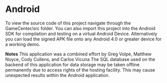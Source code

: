 Android
=======
To view the source code of this project navigate through the GameCenter/src folder.  You can also import this project
into the Android SDK for compilation and testing on a virtual Android Device.  Alternatively you can load the signed APK
file onto any Android 4.0 or greater device for a working demo.

**Notes** 
This application was a combined effort by Greg Volpe, Matthew Noyce, Cody Cullens, and Carlos Vicuna
The SQL database used on the backend of this application for data storage may be taken offline permanently due to access
rights of the hosting facility.  This may cause unexpected results within the Android application.
